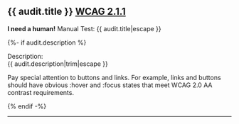 ## {{ audit.title }} [WCAG 2.1.1](https://www.w3.org/WAI/WCAG21/quickref/?versions=2.0#keyboard)

__I need a human!__ Manual Test: {{ audit.title|escape }}

{%- if audit.description %}

Description:<br>
{{ audit.description|trim|escape }}

Pay special attention to buttons and links.  For example, links and buttons should have obvious :hover and :focus states that meet WCAG 2.0 AA contrast requirements.

{% endif -%}

---

